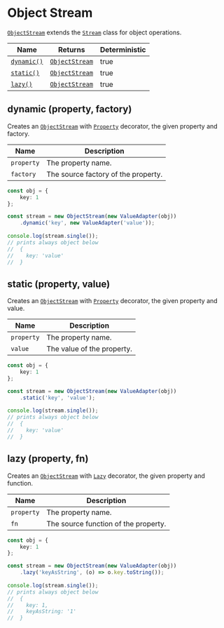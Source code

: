 # Object Stream

[`ObjectStream`](object-stream.md) extends the [`Stream`](stream.md) class for object operations.

<table>
   <thead>
      <tr>
         <th>Name</th>
         <th>Returns</th>
         <th data-type="checkbox">Deterministic</th>
      </tr>
   </thead>
   <tbody>
      <tr>
         <td><a href="object-stream.md#dynamic-property-factory"><code>dynamic()</code></a></td>
         <td><a href="object-stream.md"><code>ObjectStream</code></a></td>
         <td>true</td>
      </tr>
      <tr>
         <td><a href="object-stream.md#static-property-value"><code>static()</code></a></td>
         <td><a href="object-stream.md"><code>ObjectStream</code></a></td>
         <td>true</td>
      </tr>
      <tr>
         <td><a href="object-stream.md#lazy-property-fn"><code>lazy()</code></a></td>
         <td><a href="object-stream.md"><code>ObjectStream</code></a></td>
         <td>true</td>
      </tr>
   </tbody>
</table>

## dynamic (property, factory)

Creates an [`ObjectStream`](object-stream.md) with [`Property`](../factories/decorators/property.md) decorator, the given property and factory.

| Name       | Description                         |
| ---------- | ----------------------------------- |
| `property` | The property name.                  |
| `factory`  | The source factory of the property. |

```typescript
const obj = {
    key: 1
};

const stream = new ObjectStream(new ValueAdapter(obj))
    .dynamic('key', new ValueAdapter('value'));
    
console.log(stream.single());
// prints always object below
//  {
//    key: 'value'
//  }
```

## static (property, value)

Creates an [`ObjectStream`](object-stream.md) with [`Property`](../factories/decorators/property.md) decorator, the given property and value.

| Name       | Description                |
| ---------- | -------------------------- |
| `property` | The property name.         |
| `value`    | The value of the property. |

```typescript
const obj = {
    key: 1
};

const stream = new ObjectStream(new ValueAdapter(obj))
    .static('key', 'value');
    
console.log(stream.single());
// prints always object below
//  {
//    key: 'value'
//  }
```

## lazy (property, fn)

Creates an [`ObjectStream`](object-stream.md) with [`Lazy`](../factories/decorators/lazy.md) decorator, the given property and function.

| Name       | Description                          |
| ---------- | ------------------------------------ |
| `property` | The property name.                   |
| `fn`       | The source function of the property. |

```typescript
const obj = {
    key: 1
};

const stream = new ObjectStream(new ValueAdapter(obj))
    .lazy('keyAsString', (o) => o.key.toString());
    
console.log(stream.single());
// prints always object below
//  {
//    key: 1,
//    keyAsString: '1'
//  }
```

